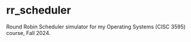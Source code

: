 # rr_scheduler
Round Robin Scheduler simulator for my Operating Systems (CISC 3595) course, Fall 2024.

